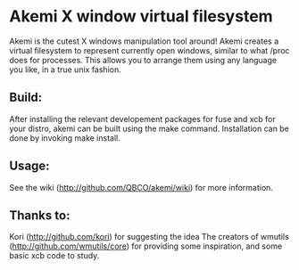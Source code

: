 Akemi X window virtual filesystem
===
Akemi is the cutest X windows manipulation tool around!
Akemi creates a virtual filesystem to represent currently open windows, similar to what /proc does for processes. This allows you to arrange them using any language you like, in a true unix fashion.

Build:
---
After installing the relevant developement packages for fuse and xcb for your distro, akemi can be built using the make command.
Installation can be done by invoking make install.

Usage:
---
See the wiki (http://github.com/QBCO/akemi/wiki) for more information.
	
Thanks to:
---
Kori (http://github.com/kori) for suggesting the idea
The creators of wmutils (http://github.com/wmutils/core) for providing some inspiration, and some basic xcb code to study.
